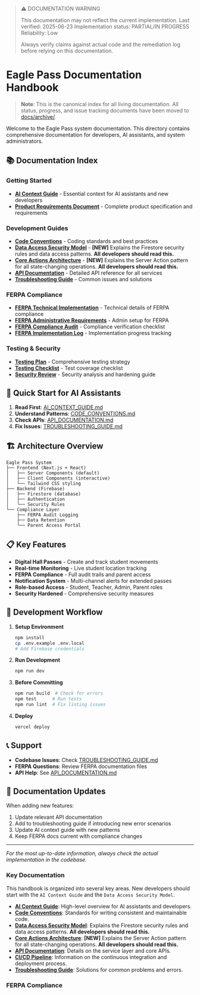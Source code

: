 > ⚠️ DOCUMENTATION WARNING
>
> This documentation may not reflect the current implementation. Last verified: 2025-06-23
> Implementation status: PARTIAL/IN PROGRESS
> Reliability: Low
>
> Always verify claims against actual code and the remediation log before relying on this documentation.

# Eagle Pass Documentation Handbook

> **Note**: This is the canonical index for all living documentation. All status, progress, and issue tracking documents have been moved to [docs/archive/](../archive/).

Welcome to the Eagle Pass system documentation. This directory contains comprehensive documentation for developers, AI assistants, and system administrators.

## 📚 Documentation Index

### Getting Started
- **[AI Context Guide](./AI_CONTEXT_GUIDE.md)** - Essential context for AI assistants and new developers
- **[Product Requirements Document](./PRD.md)** - Complete product specification and requirements

### Development Guides
- **[Code Conventions](./CODE_CONVENTIONS.md)** - Coding standards and best practices
- **[Data Access Security Model](./DATA_ACCESS_SECURITY_MODEL.md)** - **[NEW]** Explains the Firestore security rules and data access patterns. **All developers should read this.**
- **[Core Actions Architecture](./CORE_ACTIONS_ARCHITECTURE.md)** - **[NEW]** Explains the Server Action pattern for all state-changing operations. **All developers should read this.**
- **[API Documentation](./API_DOCUMENTATION.md)** - Detailed API reference for all services
- **[Troubleshooting Guide](./TROUBLESHOOTING_GUIDE.md)** - Common issues and solutions

### FERPA Compliance
- **[FERPA Technical Implementation](./FERPA_TECHNICAL_IMPLEMENTATION.md)** - Technical details of FERPA compliance
- **[FERPA Administrative Requirements](./FERPA_ADMINISTRATIVE_REQUIREMENTS.md)** - Admin setup for FERPA
- **[FERPA Compliance Audit](./FERPA_COMPLIANCE_AUDIT.md)** - Compliance verification checklist
- **[FERPA Implementation Log](./FERPA_IMPLEMENTATION_LOG.md)** - Implementation progress tracking

### Testing & Security
- **[Testing Plan](./TESTING_PLAN.md)** - Comprehensive testing strategy
- **[Testing Checklist](./TESTING_CHECKLIST.md)** - Test coverage checklist
- **[Security Review](./SECURITY_REVIEW_AND_HARDENING.md)** - Security analysis and hardening guide

## 🚀 Quick Start for AI Assistants

1. **Read First**: [AI_CONTEXT_GUIDE.md](./AI_CONTEXT_GUIDE.md)
2. **Understand Patterns**: [CODE_CONVENTIONS.md](./CODE_CONVENTIONS.md)
3. **Check APIs**: [API_DOCUMENTATION.md](./API_DOCUMENTATION.md)
4. **Fix Issues**: [TROUBLESHOOTING_GUIDE.md](./TROUBLESHOOTING_GUIDE.md)

## 🏗️ Architecture Overview

```
Eagle Pass System
├── Frontend (Next.js + React)
│   ├── Server Components (default)
│   ├── Client Components (interactive)
│   └── Tailwind CSS styling
├── Backend (Firebase)
│   ├── Firestore (database)
│   ├── Authentication
│   └── Security Rules
└── Compliance Layer
    ├── FERPA Audit Logging
    ├── Data Retention
    └── Parent Access Portal
```

## 📋 Key Features

- **Digital Hall Passes** - Create and track student movements
- **Real-time Monitoring** - Live student location tracking
- **FERPA Compliance** - Full audit trails and parent access
- **Notification System** - Multi-channel alerts for extended passes
- **Role-based Access** - Student, Teacher, Admin, Parent roles
- **Security Hardened** - Comprehensive security measures

## 🔧 Development Workflow

1. **Setup Environment**
   ```bash
   npm install
   cp .env.example .env.local
   # Add Firebase credentials
   ```

2. **Run Development**
   ```bash
   npm run dev
   ```

3. **Before Committing**
   ```bash
   npm run build  # Check for errors
   npm test      # Run tests
   npm run lint  # Fix linting issues
   ```

4. **Deploy**
   ```bash
   vercel deploy
   ```

## 📞 Support

- **Codebase Issues**: Check [TROUBLESHOOTING_GUIDE.md](./TROUBLESHOOTING_GUIDE.md)
- **FERPA Questions**: Review FERPA documentation files
- **API Help**: See [API_DOCUMENTATION.md](./API_DOCUMENTATION.md)

## 🔄 Documentation Updates

When adding new features:
1. Update relevant API documentation
2. Add to troubleshooting guide if introducing new error scenarios
3. Update AI context guide with new patterns
4. Keep FERPA docs current with compliance changes

---

*For the most up-to-date information, always check the actual implementation in the codebase.* 

### Key Documentation

This handbook is organized into several key areas. New developers should start with the `AI Context Guide` and the `Data Access Security Model`.

*   **[AI Context Guide](./AI_CONTEXT_GUIDE.md)**: High-level overview for AI assistants and developers.
*   **[Code Conventions](./CODE_CONVENTIONS.md)**: Standards for writing consistent and maintainable code.
*   **[Data Access Security Model](./DATA_ACCESS_SECURITY_MODEL.md)**: Explains the Firestore security rules and data access patterns. **All developers should read this.**
*   **[Core Actions Architecture](./CORE_ACTIONS_ARCHITECTURE.md)**: **[NEW]** Explains the Server Action pattern for all state-changing operations. **All developers should read this.**
*   **[API Documentation](./API_DOCUMENTATION.md)**: Details on the service layer and core APIs.
*   **[CI/CD Pipeline](./CI_CD_PIPELINE.md)**: Information on the continuous integration and deployment process.
*   **[Troubleshooting Guide](./TROUBLESHOOTING_GUIDE.md)**: Solutions for common problems and errors.

### FERPA Compliance
